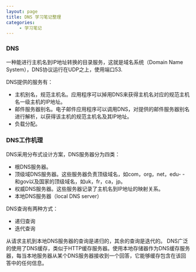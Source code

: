 ```yaml
---
layout: page
title: DNS 学习笔记整理
categories:
     - 学习笔记
---
```


### DNS
一种能进行主机名到IP地址转换的目录服务，这就是域名系统（Domain Name System），DNS协议运行在UDP之上，使用端口53.

DNS提供的服务有：
- 主机别名，规范主机名。应用程序可以掉用DNS来获得主机名对应的规范主机名一级主机的IP地址。
- 邮件服务器别名。电子邮件应用程序可以调用DNS，对提供的邮件服务器别名进行解析，以获得该主机的规范主机名及其IP地址。
- 负载分配。

### DNS工作机理
DNS采用分布式设计方案，DNS服务器分为四类：

- 根DNS服务器。
- 顶级域DNS服务器。这些服务器负责顶级域名，如com，org，net，edu- - 和gov以及国家的顶级域名，如uk，fr，ca，jp。
- 权威DNS服务器。这些服务器记录了主机名到IP地址的映射关系。
- 本地DNS服务器（local DNS server）

DNS查询有两种方式：
- 递归查询
- 迭代查询

从请求主机到本地DNS服务器的查询是递归的，其余的查询是迭代的。
DNS广泛的使用了DNS缓存，类似于HTTP缓存服务器。使用本地存储器作为DNS缓存服务器，每当本地服务器从某个DNS服务器接收到一个回答，它能够缓存包含在该回答中的任何信息。
